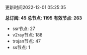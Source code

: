 更新时间2022-12-01 05:25:35

**总订阅: 45**
**总节点: 1195**
**有效节点: 263**
- ssr节点: 27
- v2ray节点: 188
- trojan节点: 47
- ss节点: 1
